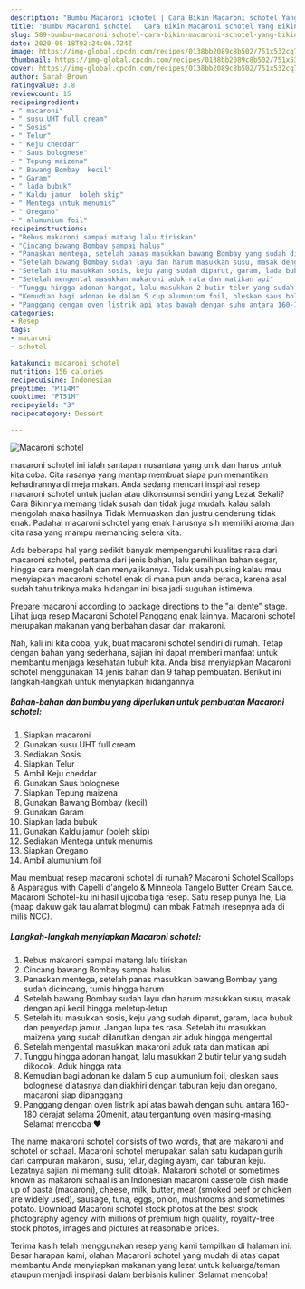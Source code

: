 ```yaml
---
description: "Bumbu Macaroni schotel | Cara Bikin Macaroni schotel Yang Bikin Ngiler"
title: "Bumbu Macaroni schotel | Cara Bikin Macaroni schotel Yang Bikin Ngiler"
slug: 589-bumbu-macaroni-schotel-cara-bikin-macaroni-schotel-yang-bikin-ngiler
date: 2020-08-18T02:24:06.724Z
image: https://img-global.cpcdn.com/recipes/0138bb2089c8b502/751x532cq70/macaroni-schotel-foto-resep-utama.jpg
thumbnail: https://img-global.cpcdn.com/recipes/0138bb2089c8b502/751x532cq70/macaroni-schotel-foto-resep-utama.jpg
cover: https://img-global.cpcdn.com/recipes/0138bb2089c8b502/751x532cq70/macaroni-schotel-foto-resep-utama.jpg
author: Sarah Brown
ratingvalue: 3.8
reviewcount: 15
recipeingredient:
- " macaroni"
- " susu UHT full cream"
- " Sosis"
- " Telur"
- " Keju cheddar"
- " Saus bolognese"
- " Tepung maizena"
- " Bawang Bombay  kecil"
- " Garam"
- " lada bubuk"
- " Kaldu jamur  boleh skip"
- " Mentega untuk menumis"
- " Oregano"
- " alumunium foil"
recipeinstructions:
- "Rebus makaroni sampai matang lalu tiriskan"
- "Cincang bawang Bombay sampai halus"
- "Panaskan mentega, setelah panas masukkan bawang Bombay yang sudah dicincang, tumis hingga harum"
- "Setelah bawang Bombay sudah layu dan harum masukkan susu, masak dengan api kecil hingga meletup-letup"
- "Setelah itu masukkan sosis, keju yang sudah diparut, garam, lada bubuk dan penyedap jamur. Jangan lupa tes rasa. Setelah itu masukkan maizena yang sudah dilarutkan dengan air aduk hingga mengental"
- "Setelah mengental masukkan makaroni aduk rata dan matikan api"
- "Tunggu hingga adonan hangat, lalu masukkan 2 butir telur yang sudah dikocok. Aduk hingga rata"
- "Kemudian bagi adonan ke dalam 5 cup alumunium foil, oleskan saus bolognese diatasnya dan diakhiri dengan taburan keju dan oregano, macaroni siap dipanggang"
- "Panggang dengan oven listrik api atas bawah dengan suhu antara 160-180 derajat selama 20menit, atau tergantung oven masing-masing. Selamat mencoba ❤️"
categories:
- Resep
tags:
- macaroni
- schotel

katakunci: macaroni schotel 
nutrition: 156 calories
recipecuisine: Indonesian
preptime: "PT14M"
cooktime: "PT51M"
recipeyield: "3"
recipecategory: Dessert

---
```



![Macaroni schotel](https://img-global.cpcdn.com/recipes/0138bb2089c8b502/751x532cq70/macaroni-schotel-foto-resep-utama.jpg)


macaroni schotel ini ialah santapan nusantara yang unik dan harus untuk kita coba. Cita rasanya yang mantap membuat siapa pun menantikan kehadirannya di meja makan.
Anda sedang mencari inspirasi resep macaroni schotel untuk jualan atau dikonsumsi sendiri yang Lezat Sekali? Cara Bikinnya memang tidak susah dan tidak juga mudah. kalau salah mengolah maka hasilnya Tidak Memuaskan dan justru cenderung tidak enak. Padahal macaroni schotel yang enak harusnya sih memiliki aroma dan cita rasa yang mampu memancing selera kita.

Ada beberapa hal yang sedikit banyak mempengaruhi kualitas rasa dari macaroni schotel, pertama dari jenis bahan, lalu pemilihan bahan segar, hingga cara mengolah dan menyajikannya. Tidak usah pusing kalau mau menyiapkan macaroni schotel enak di mana pun anda berada, karena asal sudah tahu triknya maka hidangan ini bisa jadi suguhan istimewa.

Prepare macaroni according to package directions to the &#34;al dente&#34; stage. Lihat juga resep Macaroni Schotel Panggang enak lainnya. Macaroni schotel merupakan makanan yang berbahan dasar dari makaroni.


Nah, kali ini kita coba, yuk, buat macaroni schotel sendiri di rumah. Tetap dengan bahan yang sederhana, sajian ini dapat memberi manfaat untuk membantu menjaga kesehatan tubuh kita. Anda bisa menyiapkan Macaroni schotel menggunakan 14 jenis bahan dan 9 tahap pembuatan. Berikut ini langkah-langkah untuk menyiapkan hidangannya.

<!--inarticleads1-->

##### Bahan-bahan dan bumbu yang diperlukan untuk pembuatan Macaroni schotel:

1. Siapkan  macaroni
1. Gunakan  susu UHT full cream
1. Sediakan  Sosis
1. Siapkan  Telur
1. Ambil  Keju cheddar
1. Gunakan  Saus bolognese
1. Siapkan  Tepung maizena
1. Gunakan  Bawang Bombay  (kecil)
1. Gunakan  Garam
1. Siapkan  lada bubuk
1. Gunakan  Kaldu jamur  (boleh skip)
1. Sediakan  Mentega untuk menumis
1. Siapkan  Oregano
1. Ambil  alumunium foil


Mau membuat resep macaroni schotel di rumah? Macaroni Schotel Scallops &amp; Asparagus with Capelli d&#39;angelo &amp; Minneola Tangelo Butter Cream Sauce. Macaroni Schotel-ku ini hasil ujicoba tiga resep. Satu resep punya Ine, Lia (maap dakuw gak tau alamat blogmu) dan mbak Fatmah (resepnya ada di milis NCC). 

<!--inarticleads2-->

##### Langkah-langkah menyiapkan Macaroni schotel:

1. Rebus makaroni sampai matang lalu tiriskan
1. Cincang bawang Bombay sampai halus
1. Panaskan mentega, setelah panas masukkan bawang Bombay yang sudah dicincang, tumis hingga harum
1. Setelah bawang Bombay sudah layu dan harum masukkan susu, masak dengan api kecil hingga meletup-letup
1. Setelah itu masukkan sosis, keju yang sudah diparut, garam, lada bubuk dan penyedap jamur. Jangan lupa tes rasa. Setelah itu masukkan maizena yang sudah dilarutkan dengan air aduk hingga mengental
1. Setelah mengental masukkan makaroni aduk rata dan matikan api
1. Tunggu hingga adonan hangat, lalu masukkan 2 butir telur yang sudah dikocok. Aduk hingga rata
1. Kemudian bagi adonan ke dalam 5 cup alumunium foil, oleskan saus bolognese diatasnya dan diakhiri dengan taburan keju dan oregano, macaroni siap dipanggang
1. Panggang dengan oven listrik api atas bawah dengan suhu antara 160-180 derajat selama 20menit, atau tergantung oven masing-masing. Selamat mencoba ❤️


The name makaroni schotel consists of two words, that are makaroni and schotel or schaal. Macaroni schotel merupakan salah satu kudapan gurih dari campuran makaroni, susu, telur, daging ayam, dan taburan keju. Lezatnya sajian ini memang sulit ditolak. Makaroni schotel or sometimes known as makaroni schaal is an Indonesian macaroni casserole dish made up of pasta (macaroni), cheese, milk, butter, meat (smoked beef or chicken are widely used), sausage, tuna, eggs, onion, mushrooms and sometimes potato. Download Macaroni schotel stock photos at the best stock photography agency with millions of premium high quality, royalty-free stock photos, images and pictures at reasonable prices. 

Terima kasih telah menggunakan resep yang kami tampilkan di halaman ini. Besar harapan kami, olahan Macaroni schotel yang mudah di atas dapat membantu Anda menyiapkan makanan yang lezat untuk keluarga/teman ataupun menjadi inspirasi dalam berbisnis kuliner. Selamat mencoba!
